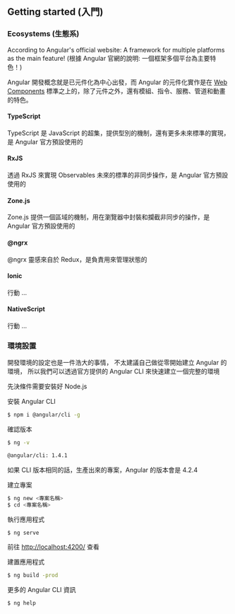## Getting started (入門)

### Ecosystems (生態系)

According to Angular's official website: A framework for multiple platforms as the main feature!
(根據 Angular 官網的說明: 一個框架多個平台為主要特色！)

Angular 開發概念就是已元件化為中心出發，而 Angular 的元件化實作是在 [Web Components](https://developer.mozilla.org/en-US/docs/Web/Web_Components) 標準之上的，除了元件之外，還有模組、指令、服務、管道和動畫的特色。

#### TypeScript

TypeScript 是 JavaScript 的超集，提供型別的機制，還有更多未來標準的實現，是 Angular 官方預設使用的

#### RxJS

透過 RxJS 來實現 Observables 未來的標準的非同步操作，是 Angular 官方預設使用的

#### Zone.js

Zone.js 提供一個區域的機制，用在瀏覽器中封裝和攔截非同步的操作，是 Angular 官方預設使用的

#### @ngrx

@ngrx 靈感來自於 Redux，是負責用來管理狀態的

#### Ionic

行動 ...

#### NativeScript

行動 ...

### 環境設置

開發環境的設定也是一件浩大的事情，
不太建議自己做從零開始建立 Angular 的環境，
所以我們可以透過官方提供的 Angular CLI 來快速建立一個完整的環境

先決條件需要安裝好 Node.js

安裝 Angular CLI

```bash
$ npm i @angular/cli -g
```

確認版本

```bash
$ ng -v

@angular/cli: 1.4.1
```

如果 CLI 版本相同的話，生產出來的專案，Angular 的版本會是 4.2.4

建立專案

```bash
$ ng new <專案名稱>
$ cd <專案名稱>
```

執行應用程式

```bash
$ ng serve
```

前往 [http://localhost:4200/](http://localhost:4200/) 查看

建置應用程式

```bash
$ ng build -prod
```

更多的 Angular CLI 資訊

```bash
$ ng help
```
